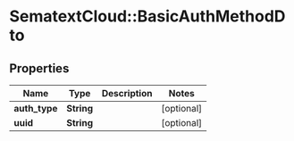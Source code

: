 # SematextCloud::BasicAuthMethodDto

## Properties
| Name          | Type       | Description | Notes      |
| ------------- | ---------- | ----------- | ---------- |
| **auth_type** | **String** |             | [optional] |
| **uuid**      | **String** |             | [optional] |
